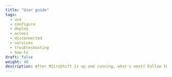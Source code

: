 ```yaml
---
title: "User guide"
tags:
  - use
  - configure
  - deploy
  - access
  - disconnected
  - services
  - troubleshooting
  - how-to
draft: false
weight: 40
description: After MicroShift is up and running, what's next? Follow the user guide to explore. Here you'll find a section of `HowTos` to get you going.
---
```

